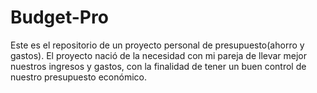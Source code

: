 # Budget-Pro
Este es el repositorio de un proyecto personal de presupuesto(ahorro y gastos). El proyecto nació de la necesidad con mi pareja de llevar mejor nuestros ingresos y gastos, con la finalidad de tener un buen control de nuestro presupuesto económico.
